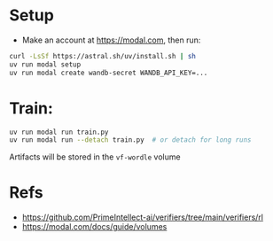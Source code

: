 # Setup
- Make an account at https://modal.com, then run:
```bash
curl -LsSf https://astral.sh/uv/install.sh | sh
uv run modal setup
uv run modal create wandb-secret WANDB_API_KEY=...
```

# Train:
```bash
uv run modal run train.py
uv run modal run --detach train.py  # or detach for long runs
```

Artifacts will be stored in the `vf-wordle` volume

# Refs
- https://github.com/PrimeIntellect-ai/verifiers/tree/main/verifiers/rl
- https://modal.com/docs/guide/volumes